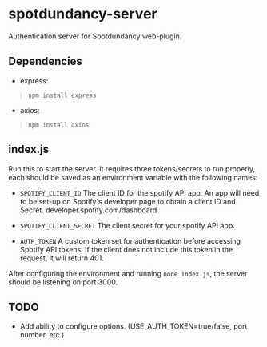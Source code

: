 # spotdundancy-server
Authentication server for Spotdundancy web-plugin.

## Dependencies
- express:

> `npm install express`

- axios:

> `npm install axios`

## index.js
Run this to start the server. It requires three tokens/secrets to run properly, each should be saved as an environment variable with the following names:
- `SPOTIFY_CLIENT_ID`
	The client ID for the spotify API app. An app will need to be set-up on Spotify's developer page to obtain a client ID and Secret. developer.spotify.com/dashboard

- `SPOTIFY_CLIENT_SECRET`
	The client secret for your spotify API app.

- `AUTH_TOKEN`
	A custom token set for authentication before accessing Spotify API tokens. If the client does not include this token in the request, it will return 401.

After configuring the environment and running `node index.js`, the server should be listening on port 3000. 

## TODO
 - Add ability to configure options. (USE_AUTH_TOKEN=true/false, port number, etc.)